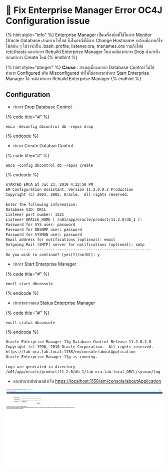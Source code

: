 # 🧅 Fix Enterprise Manager Error OC4J Configuration issue

{% hint style="info" %}
Enterprise Manager เป็นเครื่องมือที่ใช้ในการ Monitor Oracle Database ผ่านทางเว็บไซต์ ซึ่งในกรณีที่มีการ Change Hostname จะต้องมีการแก้ไขไฟล์ต่าง ๆ ไม่ว่าจะเป็น .bash\_profile, listener.ora, tnsnames.ora รวมถึงไฟล์ /etc/hosts และทำการ Rebuild Enterprise Manager ใหม่ แต่ต้องทำการ Drop ตัวเก่าทิ้งก่อนทำการ Create ใหม่
{% endhint %}

{% hint style="danger" %}
**Cause** : สาเหตุเนื่องมาจาก Database Control ไม่ได้ทำการ Configured หรือ Misconfigured ทำให้ไม่สามารถทำการ Start Enterprise Manager ได้ จะต้องทำการ Rebuild Enterprise Manager
{% endhint %}

## **Configuration**

* ทำการ Drop Database Control

{% code title="#" %}
```
emca -deconfig dbcontrol db -repos drop
```
{% endcode %}

* &#x20;ทำการ Create Databse Control

{% code title="#" %}
```
emca -config dbcontrol db -repos create
```
{% endcode %}

```
STARTED EMCA at Jul 23, 2019 4:22:50 PM
EM Configuration Assistant, Version 11.2.0.0.2 Production
Copyright (c) 2003, 2005, Oracle.  All rights reserved.

Enter the following information:
Database SID: ORCL
Listener port number: 1521
Listener ORACLE_HOME [ /u01/app/oracle/product/11.2.0/db_1 ]:
Password for SYS user: password
Password for DBSNMP user: password
Password for SYSMAN user: password
Email address for notifications (optional): email
Outgoing Mail (SMTP) server for notifications (optional): smtp
-----------------------------------------------------------------
Do you wish to continue? [yes(Y)/no(N)]: y
```

* ทำการ Start Enterprise Manager

{% code title="#" %}
```
emctl start dbconsole
```
{% endcode %}

* ทำการตรวจสอบ Status Enterprise Manager

{% code title="#" %}
```
emctl status dbconsole
```
{% endcode %}

```
Oracle Enterprise Manager 11g Database Control Release 11.2.0.2.0
Copyright (c) 1996, 2010 Oracle Corporation.  All rights reserved.
https://lab-ora.lab.local:1158/em/console/aboutApplication
Oracle Enterprise Manager 11g is running.
------------------------------------------------------------------
Logs are generated in directory /u01/app/oracle/product/11.2.0/db_1/lab-ora.lab.local_ORCL/sysman/log
```

* ลองทำการเข้าผ่านหน้าเว็บ [https://localhost:1158/em/console/aboutApplication](https://localhost:1158/em/console/aboutApplication)

![](../../.gitbook/assets/em-01.png)
